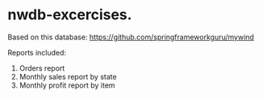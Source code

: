 # nwdb-excercises.

Based on this database: https://github.com/springframeworkguru/mywind

Reports included:

1. Orders report
2. Monthly sales report by state
3. Monthly profit report by item